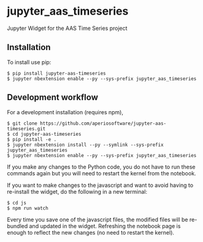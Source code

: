 jupyter_aas_timeseries
===============================

Jupyter Widget for the AAS Time Series project

Installation
------------

To install use pip:

    $ pip install jupyter-aas-timeseries
    $ jupyter nbextension enable --py --sys-prefix jupyter_aas_timeseries


Development workflow
--------------------

For a development installation (requires npm),

    $ git clone https://github.com/aperiosoftware/jupyter-aas-timeseries.git
    $ cd jupyter-aas-timeseries
    $ pip install -e .
    $ jupyter nbextension install --py --symlink --sys-prefix jupyter_aas_timeseries
    $ jupyter nbextension enable --py --sys-prefix jupyter_aas_timeseries

If you make any changes to the Python code, you do not have to run these
commands again but you will need to restart the kernel from the notebook.

If you want to make changes to the javascript and want to avoid having to
re-install the widget, do the following in a new terminal:

    $ cd js
    $ npm run watch

Every time you save one of the javascript files, the modified files will be
re-bundled and updated in the widget. Refreshing the notebook page is enough
to reflect the new changes (no need to restart the kernel).
